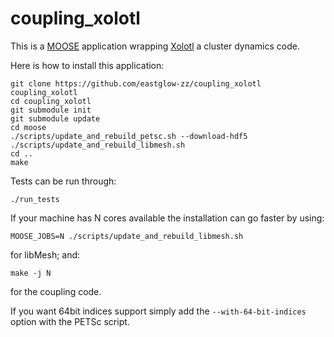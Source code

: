 coupling_xolotl
=====

This is a [MOOSE](https://mooseframework.inl.gov/getting_started/index.html) application wrapping [Xolotl](https://github.com/ORNL-Fusion/xolotl/wiki) a cluster dynamics code.

Here is how to install this application:
```
git clone https://github.com/eastglow-zz/coupling_xolotl coupling_xolotl
cd coupling_xolotl
git submodule init
git submodule update
cd moose
./scripts/update_and_rebuild_petsc.sh --download-hdf5
./scripts/update_and_rebuild_libmesh.sh
cd ..
make
```

Tests can be run through:
```
./run_tests
```

If your machine has N cores available the installation can go faster by using:
```
MOOSE_JOBS=N ./scripts/update_and_rebuild_libmesh.sh
```
for libMesh; and:
```
make -j N
```
for the coupling code.

If you want 64bit indices support simply add the `--with-64-bit-indices` option with the PETSc script.
